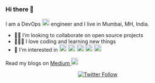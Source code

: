 ### Hi there 👋

I am a DevOps <img height="20" src="https://cdn.jsdelivr.net/npm/simple-icons@v3/icons/azuredevops.svg" /> engineer and I live in Mumbai, MH, India.

- 🧑‍💻 I’m looking to collaborate on open source projects
- 👨🏼‍💻 I love coding and learning new things
- 🤩 I'm interested in <img height="20" src="https://cdn.jsdelivr.net/npm/simple-icons@v3/icons/powershell.svg" /> <img height="20" src="https://cdn.jsdelivr.net/npm/simple-icons@v3/icons/python.svg" /> <img height="20" src="https://cdn.jsdelivr.net/npm/simple-icons@v3/icons/terraform.svg" /> <img height="20" src="https://cdn.jsdelivr.net/npm/simple-icons@v3/icons/microsoftazure.svg" /> <img height="20" src="https://cdn.jsdelivr.net/npm/simple-icons@v3/icons/linux.svg" />

Read my blogs on <a href="https://pawanadubey.medium.com/">Medium <img height="20" src="https://cdn.jsdelivr.net/npm/simple-icons@3.13.0/icons/medium.svg" alt="Medium" /> </a>

<p align="center">
  <a href="https://twitter.com/intent/follow?screen_name=pawanadubey&tw_p=followbutton">
    <img src="https://img.shields.io/twitter/follow/pawanadubey.svg?style=social" alt="Twitter Follow" />
  </a>
</p>
